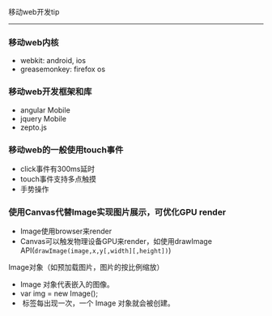 移动web开发tip

---

### 移动web内核

- webkit:  android, ios
- greasemonkey: firefox os

### 移动web开发框架和库

- angular Mobile
- jquery Mobile
- zepto.js

### 移动web的一般使用touch事件

- click事件有300ms延时
- touch事件支持多点触摸
- 手势操作

### 使用Canvas代替Image实现图片展示，可优化GPU render

- Image使用browser来render
- Canvas可以触发物理设备GPU来render，如使用drawImage API(`drawImage(image,x,y[,width][,height])`)

Image对象（如预加载图片，图片的按比例缩放）

- Image 对象代表嵌入的图像。
- var img = new Image();
- <img> 标签每出现一次，一个 Image 对象就会被创建。
